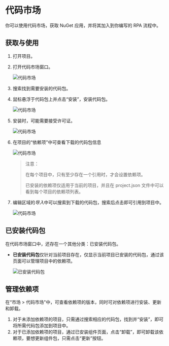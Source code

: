 # 代码市场 

你可以使用代码市场，获取 NuGet 应用，并将其加入到你编写的  RPA 流程中。

## 获取与使用

1. 打开项目。
2. 打开代码市场窗口。
   
   ![代码市场](https://docimages.blob.core.chinacloudapi.cn/images/Studio/Market/codemarket20201214.png)  

3. 搜索找到需要安装的代码包。

4. 鼠标悬浮于代码包上并点击“安装”，安装代码包。

    ![代码市场](https://docimages.blob.core.chinacloudapi.cn/images/Studio/Market/installcode20201214.png)

5. 安装时，可能需要接受许可证。

    ![代码市场](https://docimages.blob.core.chinacloudapi.cn/images/Studio/Market/CM-3.png)

6. 在项目的“依赖项”中可查看下载的代码包信息

    ![代码市场](https://docimages.blob.core.chinacloudapi.cn/images/Studio/Market/CM-4.PNG)

    >注意：
    >
    >在每个项目中，只有至少存在一个引用时，才会设置依赖项。
    >
    >已安装的依赖项仅适用于当前的项目，并且在 project.json 文件中可以看到每个项目的依赖项列表。

7. 编辑区域的*导入*中可以搜索到下载的代码包，搜索后点击即可引用到项目中。

    ![代码市场](https://docimages.blob.core.chinacloudapi.cn/images/Studio/Market/CM-5.PNG)


## 已安装代码包

在代码市场窗口中，还存在一个其他分类：已安装代码包。

* **已安装代码包**仅针对当前项目存在，仅显示当前项目已安装的代码包，通过该页面可以管理项目中的依赖项。

    ![已安装代码包](https://docimages.blob.core.chinacloudapi.cn/images/Studio/Market/installdonecode20201214.png)

## 管理依赖项

在“市场 > 代码市场"中，可查看依赖项的版本，同时可对依赖项进行安装、更新和卸载。

1. 对于未添加依赖项的项目，只需通过搜索相应的代码包，找到并“安装”，即可将所需代码包添加到项目中。 
2.  对于已添加依赖项的项目，通过已安装组件页面，点击“卸载”，即可卸载该依赖项，要想更新组件包，只需点击“更新”按钮。